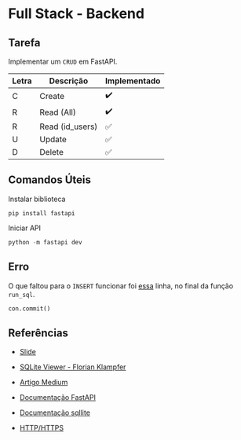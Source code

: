 # Full Stack - Backend

## Tarefa

Implementar um `CRUD` em FastAPI.

| Letra | Descrição | Implementado |
| --- | --- | --- |
| C | Create | :heavy_check_mark: |
| R | Read (All) | :heavy_check_mark: |
| R | Read (id_users) | :white_check_mark: |
| U | Update | :white_check_mark: |
| D | Delete | :white_check_mark: |

## Comandos Úteis

Instalar biblioteca

```
pip install fastapi
```

Iniciar API

```python
python -m fastapi dev
```

## Erro

O que faltou para o `INSERT` funcionar foi [essa](./sqllite.py#L12) linha, no final da função `run_sql`.

```python
con.commit()
```

## Referências

- [Slide](https://www.canva.com/design/DAGlpCzcjpk/XaYBM2AEBjCus2TIBR9nVA/edit?utm_content=DAGlpCzcjpk&utm_campaign=designshare&utm_medium=link2&utm_source=sharebutton)

- [SQLite Viewer - Florian Klampfer](https://marketplace.visualstudio.com/items/?itemName=qwtel.sqlite-viewer)

- [Artigo Medium](https://medium.com/@guilhermehuther/back-end-basics-e9a2ed1f244a)

- [Documentação FastAPI](https://fastapi.tiangolo.com/)

- [Documentação sqllite](https://docs.python.org/3/library/sqlite3.html)

- [HTTP/HTTPS](http://developer.mozilla.org/pt-BR/docs/Web/HTTP)
